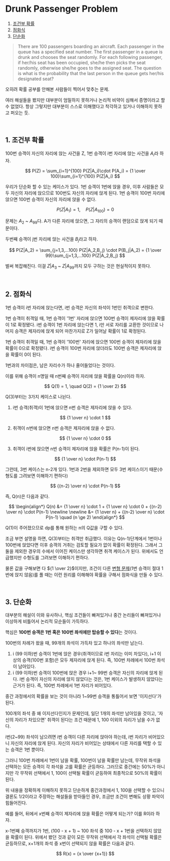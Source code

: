 # Drunk Passenger Problem

1. [조건부 확률](#1.-조건부-확률)
2. [점화식](#2.-점화식)
3. [단순화](#3.-단순화)

> There are 100 passengers boarding an aircraft. Each passenger in the queue has a specified seat number. The first passenger in a queue is drunk and chooses the seat randomly. For each following passenger, if her/his seat has been occupied, she/he then picks the seat randomly, otherwise she/he goes to the assigned seat. The question is what is the probability that the last person in the queue gets her/his designated seat?

오히려 확률 공부를 안해본 사람들이 찍어서 맞추는 문제.

여러 해설들을 봤지만 대부분이 엄밀하지 못하거나 논리적 비약이 심해서 증명이라고 할 수 없었다. 항상 그렇지만 대부분이 스스로 이해했다고 착각하고 있거나 이해하지 못하고 퍼오는 듯.

<br/>

## 1. 조건부 확률

100번 승객이 자신의 자리에 앉는 사건을 Z, 1번 승객이 i번 자리에 앉는 사건을 $A_i$라 하자.

$$
P(Z) = \sum_{i=1}^{100} P(Z|A_i)\cdot P(A_i) = {1 \over 100}\sum_{i=1}^{100} P(Z|A_i)
$$

우리가 단순화 할 수 있는 케이스가 있다. 1번 승객이 1번에 앉을 경우, 이후 사람들은 모두 자신의 자리에 앉으므로 100번도 자신의 자리에 앉게 된다. 1번 승객이 100번 자리에 앉으면 100번 승객이 자신의 자리에 앉을 수 없다.

$$
P(Z|A_1) = 1, \quad P(Z|A_{100}) = 0
$$

문제는 $A_2$ ~ $A_{99}$​다. A가 다른 자리에 앉으면, 그 자리의 승객이 랜덤으로 앉게 되기 때문이다.

두번째 승객이 j번 자리에 앉는 사건을 $B_j$라고 하자.

$$
P(Z|A_2) = \sum_{j=1,3,...100} P(Z|A_2,B_j) \cdot P(B_j|A_2) = {1 \over 99}\sum_{j=1,3,...100} P(Z|A_2,B_j)
$$

벌써 복잡해진다. 이걸 $Z|A_3$ ~ $Z|A_{99}$까지 모두 구하는 것은 현실적이지 못하다.

<br/>

## 2. 점화식

1번 승객이 i번 자리에 앉는다면, i번 승객은 자신의 좌석이 1번인 취객으로 변한다.

1번 승객이 취객일 때, 1번 승객이 '1번' 자리에 앉으면 100번 승객이 제자리에 앉을 확률이 1로 확정됐다. i번 승객이 1번 자리에 앉는다면 1, i만 서로 자리를 교환한 것이므로 나머지 승객은 제자리에 앉게 되어 마찬가지로 Z가 일어날 확률이 1로 확정된다.

1번 승객이 취객일 때, 1번 승객이 '100번' 자리에 앉으면 100번 승객이 제자리에 앉을 확률이 0으로 확정됐다. i번 승객이 100번 자리에 앉더라도 100번 승객은 제자리에 앉을 확률이 0이 된다.

1번과의 차이점은, 남은 자리수가 하나 줄어들었다는 것이다.

이를 위해 승객이 n명일 때 n번째 승객이 자리에 앉을 확률을 Q(n)이라 하자.

$$
Q(1) = 1, \quad Q(2) = {1 \over 2}
$$

Q(3)부터는 3가지 케이스로 나뉜다.

1.  i번 승객(취객)이 1번에 앉으면 n번 승객은 제자리에 앉을 수 있다.

$$
{1 \over n} \cdot 1
$$

2.  취객이 n번에 앉으면 n번 승객은 제자리에 앉을 수 없다.

$$
{1 \over n} \cdot 0
$$

3.  취객이 i번에 앉으면 n번 승객이 제자리에 앉을 확률은 P(n-1)이 된다.

$$
{1 \over n} \cdot P(n-1)
$$

그런데, 3번 케이스는 n-2개 있다. 1번과 2번을 제외하면 모두 3번 케이스이기 때문(수형도를 그려보면 이해하기 편하다)

$$
{(n-2) \over n} \cdot P(n-1)
$$

즉, Q(n)은 다음과 같다.

$$
\begin{align*}
Q(n) &= {1 \over n} \cdot 1 + {1 \over n} \cdot 0 + {(n-2) \over n} \cdot P(n-1) \newline \newline &= {1 \over n} + {(n-2) \over n} \cdot P(n-1) \quad (n \ge 2)
\end{align*}
$$

Q(1)이 주어졌으므로 dp를 통해 원하는 n의 Q값을 구할 수 있다.

조금 부연 설명을 하면, Q(3)부터는 취객만 취급했다. 이유는 Q(n-1)단계에서 1번이나 100번에 앉았다면 이후 승객의 거취는 검토할 필요가 없이 확률이 확정된다. 그래서 그 둘을 제외한 경우의 수에서 이어진 케이스만 생각하면 취객 케이스가 된다. 위에서도 언급했지만 수형도를 그려보면 이해하기 편하다.

물론 값을 구해보면 다 ${1 \over 2}$이지만, 조건이 다른 [변형 문제](https://www.acmicpc.net/problem/23337)(1번 승객이 절대 1번에 앉지 않음)를 풀 때는 이런 원리를 이해해야 확률을 구해서 점화식을 만들 수 있다.

<br/>

## 3. 단순화

대부분의 해설이 이와 유사하나, 핵심 조건들이 빠져있거나 중간 논리들이 빠져있거나 이상하게 비틀어서 논리적 모순들이 가득하다.

핵심은 **100번 승객은 1번 혹은 100번 좌석에만 탑승할 수 있다**는 것이다.

100번의 차례가 왔을 때, 99개의 좌석이 가득차 있고 하나의 좌석만 남는다.

1. i (99 이하)번 승객이 1번에 앉은 경우(취객이므로 i번 자리는 이미 차있다), i+1 이상의 승객(100번 포함)은 모두 제자리에 앉게 된다. 즉, 100번 차례에서 100번 좌석이 남아있다.
2. i (99 이하)번 승객이 100번에 앉은 경우 i+1~ 99번 승객은 자신의 자리에 앉게 된다. i번 승객이 자신의 자리에 앉지 않았다는 것은, 1번 케이스가 발생하지 않았다는 근거가 된다. 즉, 100번 차례에서 1번 자리가 비어있다.

중간 과정에서의 확률을 보는 것이 아니라 1~99번 승객을 통틀어서 보면 '이지선다'가 된다.

100개의 좌석 중 왜 이지선다인지가 문제인데, 일단 1개의 좌석만 남아있을 것이고, '자신의 자리가 차있으면' 취객이 된다는 조건 때문에 1, 100 이외의 자리가 남을 수가 없다. 

i번(2~99) 좌석이 남으려면 i번 승객이 다른 자리에 앉아야 하는데, i번 자리가 비어있으니 자신의 자리에 앉게 된다. 자신의 자리가 비어있는 상태에서 다른 자리를 택할 수 있는 승객은 1번 뿐이다.

그러니 100번 차례에서 1번이 남을 확률, 100번이 남을 확률만 남는데, 무작위 좌석을 선택하는 모든 승객이 각 좌석을 고를 확률은 균등하다. 그러므로 중간에는 50%가 아니지만 각 무작위 선택에서 1, 100이 선택될 확률이 균등하여 최종적으로 50%의 확률이 된다.

위 내용을 정확하게 이해하지 못하고 단순하게 중간과정에서 1, 100을 선택할 수 있으니 결론도 1/2이라고 주장하는 해설들을 받아들인 경우, 조금만 조건이 변해도 상황 파악이 힘들어진다.

예를 들어, 뒤에서 x번째 승객이 제자리에 앉을 확률은 어떻게 되는가? 이를 R이라 하자.

x-1번째 승객까지가 1번, (100 - x + 1) ~ 100 좌석 중 100 - x + 1번을 선택하지 않았을 확률이 된다. 위에서 봤던 것과 같이 모든 무작위 선택에서 각 좌석이 선택될 확률은 균등하므로, x+1개의 좌석 중 x번이 선택되지 않을 확률은 다음과 같다.

$$
R(x) = {x \over {x+1}}
$$
